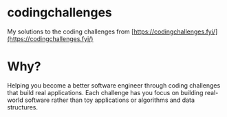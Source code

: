 # codingchallenges
My solutions to the coding challenges from [https://codingchallenges.fyi/](https://codingchallenges.fyi/)

# Why?
Helping you become a better software engineer through coding challenges that build real applications.
Each challenge has you focus on building real-world software rather than toy applications or algorithms and data structures.
